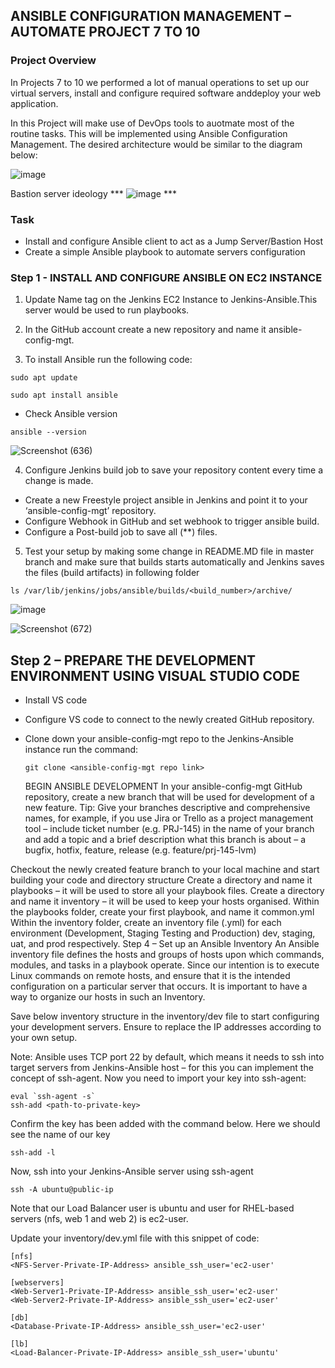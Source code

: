 ## ANSIBLE CONFIGURATION MANAGEMENT – AUTOMATE PROJECT 7 TO 10
### Project Overview



In Projects 7 to 10 we performed a lot of manual operations to set up our virtual servers, install and configure required software anddeploy your web application.

In this Project will make use of DevOps tools to auotmate most of the routine tasks. This will be implemented using Ansible Configuration Management. The desired architecture would be similar to the diagram below:

![image](https://github.com/ettebaDwop/dareyProject11/assets/7973831/a38ab1f6-e682-4185-bffa-2b7331e24ba1)



Bastion server ideology *** ![image](https://github.com/ettebaDwop/dareyProject11/assets/7973831/cf4008de-4b30-48d1-bcc3-3a07ba034c47)  ***



### Task
- Install and configure Ansible client to act as a Jump Server/Bastion Host
- Create a simple Ansible playbook to automate servers configuration

### Step 1 - INSTALL AND CONFIGURE ANSIBLE ON EC2 INSTANCE
1. Update Name tag on the Jenkins EC2 Instance to Jenkins-Ansible.This server would be used to run playbooks.
2. In the  GitHub account create a new repository and name it ansible-config-mgt.

3. To install Ansible run the following code:
 
```
sudo apt update

sudo apt install ansible
```

* Check Ansible version
  
` ansible --version `


![Screenshot (636)](https://github.com/ettebaDwop/dareyProject11/assets/7973831/d7798f28-5144-4a1b-a3ba-fded811e186a)



4. Configure Jenkins build job to save your repository content every time a change is made.

* Create a new Freestyle project ansible in Jenkins and point it to your ‘ansible-config-mgt’ repository.
* Configure Webhook in GitHub and set webhook to trigger ansible build.
* Configure a Post-build job to save all (**) files.
5. Test your setup by making some change in README.MD file in master branch and make sure that builds starts automatically and Jenkins saves the files (build artifacts) in following folder

`ls /var/lib/jenkins/jobs/ansible/builds/<build_number>/archive/`

![image](https://github.com/ettebaDwop/dareyProject11/assets/7973831/bf625200-b926-4582-9479-6ed489827df9)



![Screenshot (672)](https://github.com/ettebaDwop/dareyProject11/assets/7973831/7ca9055d-4aa9-42ba-aafb-ff02c8e415a2)

## Step 2 – PREPARE THE DEVELOPMENT ENVIRONMENT USING VISUAL STUDIO CODE
- Install VS code
- Configure VS code to connect to the newly created GitHub repository.
- Clone down your ansible-config-mgt repo to the Jenkins-Ansible instance run the command:
  
  `git clone <ansible-config-mgt repo link>`

  BEGIN ANSIBLE DEVELOPMENT
In your ansible-config-mgt GitHub repository, create a new branch that will be used for development of a new feature.
Tip: Give your branches descriptive and comprehensive names, for example, if you use Jira or Trello as a project management tool – include ticket number (e.g. PRJ-145) in the name of your branch and add a topic and a brief description what this branch is about – a bugfix, hotfix, feature, release (e.g. feature/prj-145-lvm)

Checkout the newly created feature branch to your local machine and start building your code and directory structure
Create a directory and name it playbooks – it will be used to store all your playbook files.
Create a directory and name it inventory – it will be used to keep your hosts organised.
Within the playbooks folder, create your first playbook, and name it common.yml
Within the inventory folder, create an inventory file (.yml) for each environment (Development, Staging Testing and Production) dev, staging, uat, and prod respectively.
Step 4 – Set up an Ansible Inventory
An Ansible inventory file defines the hosts and groups of hosts upon which commands, modules, and tasks in a playbook operate. Since our intention is to execute Linux commands on remote hosts, and ensure that it is the intended configuration on a particular server that occurs. It is important to have a way to organize our hosts in such an Inventory.

Save below inventory structure in the inventory/dev file to start configuring your development servers. Ensure to replace the IP addresses according to your own setup.

Note: Ansible uses TCP port 22 by default, which means it needs to ssh into target servers from Jenkins-Ansible host – for this you can implement the concept of ssh-agent. Now you need to import your key into ssh-agent:


```
eval `ssh-agent -s`
ssh-add <path-to-private-key>
```
Confirm the key has been added with the command below. Here we should see the name of our key

`ssh-add -l`

Now, ssh into your Jenkins-Ansible server using ssh-agent

`ssh -A ubuntu@public-ip`

Note that our Load Balancer user is ubuntu and user for RHEL-based servers (nfs, web 1 and web 2) is ec2-user.

Update your inventory/dev.yml file with this snippet of code:

```
[nfs]
<NFS-Server-Private-IP-Address> ansible_ssh_user='ec2-user'

[webservers]
<Web-Server1-Private-IP-Address> ansible_ssh_user='ec2-user'
<Web-Server2-Private-IP-Address> ansible_ssh_user='ec2-user'

[db]
<Database-Private-IP-Address> ansible_ssh_user='ec2-user' 

[lb]
<Load-Balancer-Private-IP-Address> ansible_ssh_user='ubuntu'
```
